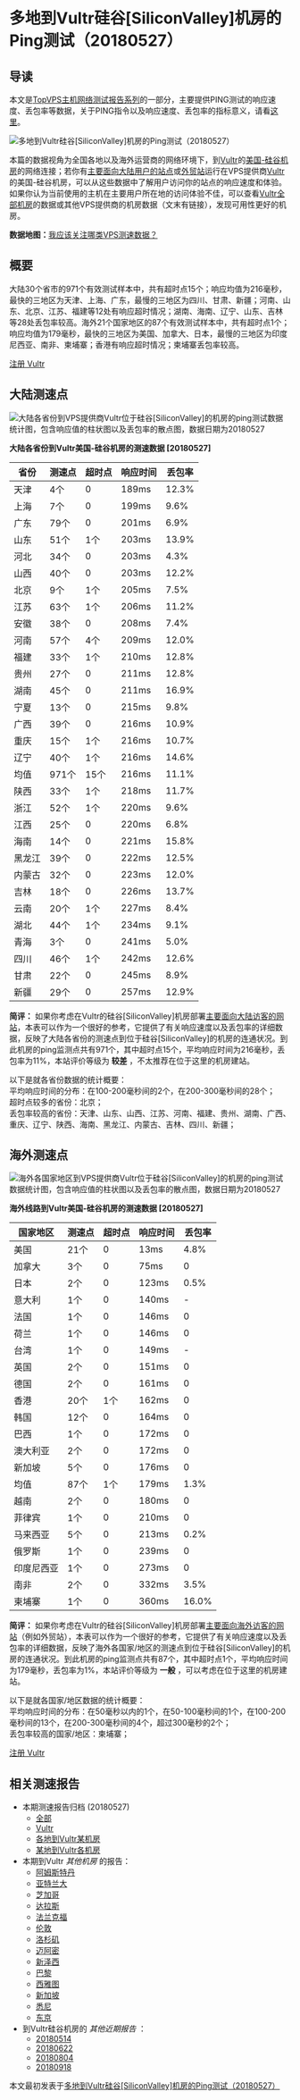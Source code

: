 #  多地到Vultr硅谷[SiliconValley]机房的Ping测试（20180527） 

## 导读

本文是[TopVPS主机网络测试报告系列](https://vps123.top/pingtest)的一部分，主要提供PING测试的响应速度、丢包率等数据，关于PING指令以及响应速度、丢包率的指标意义，请看[这里](https://vps123.top/what-is-ping.html)。

![多地到Vultr硅谷\[SiliconValley\]机房的Ping测试（20180527）](/images/thumbnails/to_vultr_SiliconValley.png)

本篇的数据视角为全国各地以及海外运营商的网络环境下，到[Vultr](https://vps123.top/go/vultr)的[美国-硅谷机房](https://vps123.top/vultr-facilities.html#siliconvalley)的网络连接；若你有[主要面向大陆用户的站点](https://vps123.top/website-for-mainland-users.html)或[外贸站](https://vps123.top/website-for-internation-trade.html)运行在VPS提供商[Vultr](https://vps123.top/go/vultr)的美国-硅谷机房，可以从这些数据中了解用户访问你的站点的响应速度和体验。如果你认为当前使用的主机在主要用户所在地的访问体验不佳，可以查看[Vultr全部机房](/vultr/isp/china/20180527-vultr-isp-china.md)的数据或其他VPS提供商的机房数据（文末有链接），发现可用性更好的机房。

**数据地图：**[我应该关注哪类VPS测速数据？](https://vps123.top/find-pingtest-data-you-need.html)

## 概要

大陆30个省市的971个有效测试样本中，共有超时点15个；响应均值为216毫秒，最快的三地区为天津、上海、广东，最慢的三地区为四川、甘肃、新疆；河南、山东、北京、江苏、福建等12处有响应超时情况；湖南、海南、辽宁、山东、吉林等28处丢包率较高。海外21个国家地区的87个有效测试样本中，共有超时点1个；响应均值为179毫秒，最快的三地区为美国、加拿大、日本，最慢的三地区为印度尼西亚、南非、柬埔寨；香港有响应超时情况；柬埔寨丢包率较高。

[注册 Vultr](https://vps123.top/go/vultr/_btn1)

## 大陆测速点

![大陆各省份到VPS提供商Vultr位于硅谷\[SiliconValley\]的机房的ping测试数据统计图，包含响应值的柱状图以及丢包率的散点图，数据日期为20180527](/images/pingtests/vultr_20180527/plot_idc_vultr_usa-siliconvalley_20180527_mainland.png)

**大陆各省份到Vultr美国-硅谷机房的测速数据 [20180527]**

省份 | 测速点 | 超时点 | 响应时间 | 丢包率  
---|---|---|---|---  
天津 | 4个 | 0 | 189ms | 12.3%  
上海 | 7个 | 0 | 199ms | 9.6%  
广东 | 79个 | 0 | 201ms | 6.9%  
山东 | 51个 | 1个 | 203ms | 13.9%  
河北 | 34个 | 0 | 203ms | 4.3%  
山西 | 40个 | 0 | 203ms | 12.2%  
北京 | 9个 | 1个 | 205ms | 7.5%  
江苏 | 63个 | 1个 | 206ms | 11.2%  
安徽 | 38个 | 0 | 208ms | 7.4%  
河南 | 57个 | 4个 | 209ms | 12.0%  
福建 | 33个 | 1个 | 210ms | 12.8%  
贵州 | 27个 | 0 | 211ms | 12.8%  
湖南 | 45个 | 0 | 211ms | 16.9%  
宁夏 | 13个 | 0 | 215ms | 9.8%  
广西 | 39个 | 0 | 216ms | 10.9%  
重庆 | 15个 | 1个 | 216ms | 10.7%  
辽宁 | 40个 | 1个 | 216ms | 14.6%  
均值 | 971个 | 15个 | 216ms | 11.1%  
陕西 | 33个 | 1个 | 218ms | 11.7%  
浙江 | 52个 | 1个 | 220ms | 9.6%  
江西 | 25个 | 0 | 220ms | 6.8%  
海南 | 14个 | 0 | 221ms | 15.8%  
黑龙江 | 39个 | 0 | 222ms | 12.5%  
内蒙古 | 32个 | 0 | 223ms | 12.0%  
吉林 | 18个 | 0 | 226ms | 13.7%  
云南 | 20个 | 1个 | 227ms | 8.4%  
湖北 | 44个 | 1个 | 234ms | 9.1%  
青海 | 3个 | 0 | 241ms | 5.0%  
四川 | 46个 | 1个 | 242ms | 12.6%  
甘肃 | 22个 | 0 | 245ms | 8.9%  
新疆 | 29个 | 0 | 257ms | 12.9%  
  
**简评：** 如果你考虑在Vultr的硅谷[SiliconValley]机房部署[主要面向大陆访客的网站](website-for-mainland-users.html)，本表可以作为一个很好的参考，它提供了有关响应速度以及丢包率的详细数据，反映了大陆各省份的测速点到位于硅谷[SiliconValley]的机房的连通状况。到此机房的ping监测点共有971个，其中超时点15个，平均响应时间为216毫秒，丢包率为11%，本站评价等级为 **较差** ，不太推荐在位于这里的机房建站。

以下是就各省份数据的统计概要：  
平均响应时间的分布：在100-200毫秒间的2个，在200-300毫秒间的28个；  
超时点较多的省份：北京；  
丢包率较高的省份：天津、山东、山西、江苏、河南、福建、贵州、湖南、广西、重庆、辽宁、陕西、海南、黑龙江、内蒙古、吉林、四川、新疆；

## 海外测速点

![海外各国家地区到VPS提供商Vultr位于硅谷\[SiliconValley\]的机房的ping测试数据统计图，包含响应值的柱状图以及丢包率的散点图，数据日期为20180527](/images/pingtests/vultr_20180527/plot_idc_vultr_usa-siliconvalley_20180527_overseas.png)

**海外线路到Vultr美国-硅谷机房的测速数据 [20180527]**

国家地区 | 测速点 | 超时点 | 响应时间 | 丢包率  
---|---|---|---|---  
美国 | 21个 | 0 | 13ms | 4.8%  
加拿大 | 3个 | 0 | 75ms | 0  
日本 | 2个 | 0 | 123ms | 0.5%  
意大利 | 1个 | 0 | 140ms | -  
法国 | 1个 | 0 | 146ms | 0  
荷兰 | 1个 | 0 | 146ms | 0  
台湾 | 1个 | 0 | 149ms | -  
英国 | 2个 | 0 | 151ms | 0  
德国 | 2个 | 0 | 161ms | 0  
香港 | 20个 | 1个 | 162ms | 0  
韩国 | 12个 | 0 | 164ms | 0  
巴西 | 1个 | 0 | 172ms | 0  
澳大利亚 | 2个 | 0 | 172ms | 0  
新加坡 | 5个 | 0 | 176ms | 0  
均值 | 87个 | 1个 | 179ms | 1.3%  
越南 | 2个 | 0 | 180ms | 0  
菲律宾 | 1个 | 0 | 210ms | 0  
马来西亚 | 5个 | 0 | 213ms | 0.2%  
俄罗斯 | 1个 | 0 | 239ms | 0  
印度尼西亚 | 1个 | 0 | 273ms | 0  
南非 | 2个 | 0 | 332ms | 3.5%  
柬埔寨 | 1个 | 0 | 360ms | 16.0%  
  
**简评：** 如果你考虑在Vultr的硅谷[SiliconValley]机房部署[主要面向海外访客的网站](https://vps123.top/website-for-internation-trade.html)（例如外贸站），本表可以作为一个很好的参考，它提供了有关响应速度以及丢包率的详细数据，反映了海外各国家/地区的测速点到位于硅谷[SiliconValley]的机房的连通状况。到此机房的ping监测点共有87个，其中超时点1个，平均响应时间为179毫秒，丢包率为1%，本站评价等级为 **一般** ，可以考虑在位于这里的机房建站。

以下是就各国家/地区数据的统计概要：  
平均响应时间的分布：在50毫秒以内的1个，在50-100毫秒间的1个，在100-200毫秒间的13个，在200-300毫秒间的4个，超过300毫秒的2个；  
丢包率较高的国家/地区：柬埔寨；

[注册 Vultr](https://vps123.top/go/vultr/_btn2)

## 相关测速报告

  * 本期测速报告归档 (20180527) 
    * [全部](https://vps123.top/pingtests/20180527 "本期各VPS提供商全部测速报告")
    * [Vultr](https://vps123.top/pingtests/idc-vultr/20180527 "本期Vultr的全部测速报告")
    * [各地到Vultr某机房](https://vps123.top/pingtests/idc-vultr/isp-global/20180527 "以Vultr某机房为关注对象的视角，横向比较大陆各省份、海外各国家地区")
    * [某地到Vultr各机房](https://vps123.top/pingtests/idc-vultr/facility-all/20180527 "以大陆某省份为关注对象的视角，横向比较Vultr各机房")
  * 本期到Vultr _其他机房_ 的报告： 
    * [阿姆斯特丹](/vultr/idc/amsterdam/20180527-vultr-idc-amsterdam.md "多地到Vultr阿姆斯特丹机房的Ping测试 20180527")
    * [亚特兰大](/vultr/idc/atlanta/20180527-vultr-idc-atlanta.md "多地到Vultr亚特兰大机房的Ping测试 20180527")
    * [芝加哥](/vultr/idc/chicago/20180527-vultr-idc-chicago.md "多地到Vultr芝加哥机房的Ping测试 20180527")
    * [达拉斯](/vultr/idc/dallas/20180527-vultr-idc-dallas.md "多地到Vultr达拉斯机房的Ping测试 20180527")
    * [法兰克福](/vultr/idc/frankfurt/20180527-vultr-idc-frankfurt.md "多地到Vultr法兰克福机房的Ping测试 20180527")
    * [伦敦](/vultr/idc/london/20180527-vultr-idc-london.md "多地到Vultr伦敦机房的Ping测试 20180527")
    * [洛杉矶](/vultr/idc/losangeles/20180527-vultr-idc-losangeles.md "多地到Vultr洛杉矶机房的Ping测试 20180527")
    * [迈阿密](/vultr/idc/miami/20180527-vultr-idc-miami.md "多地到Vultr迈阿密机房的Ping测试 20180527")
    * [新泽西](/vultr/idc/newjersey/20180527-vultr-idc-newjersey.md "多地到Vultr新泽西机房的Ping测试 20180527")
    * [巴黎](/vultr/idc/paris/20180527-vultr-idc-paris.md "多地到Vultr巴黎机房的Ping测试 20180527")
    * [西雅图](/vultr/idc/seattle/20180527-vultr-idc-seattle.md "多地到Vultr西雅图机房的Ping测试 20180527")
    * [新加坡](/vultr/idc/singapore/20180527-vultr-idc-singapore.md "多地到Vultr新加坡机房的Ping测试 20180527")
    * [悉尼](/vultr/idc/sydney/20180527-vultr-idc-sydney.md "多地到Vultr悉尼机房的Ping测试 20180527")
    * [东京](/vultr/idc/tokyo/20180527-vultr-idc-tokyo.md "多地到Vultr东京机房的Ping测试 20180527")
  * 到Vultr硅谷机房的 _其他近期报告_ ： 
    * [20180514](/vultr/idc/siliconvalley/20180514-vultr-idc-siliconvalley.md "多地到Vultr硅谷机房的Ping测试 20180514")
    * [20180622](/vultr/idc/siliconvalley/20180622-vultr-idc-siliconvalley.md "多地到Vultr硅谷机房的Ping测试 20180622")
    * [20180804](/vultr/idc/siliconvalley/20180804-vultr-idc-siliconvalley.md "多地到Vultr硅谷机房的Ping测试 20180804")
    * [20180918](/vultr/idc/siliconvalley/20180918-vultr-idc-siliconvalley.md "多地到Vultr硅谷机房的Ping测试 20180918")



本文最初发表于[多地到Vultr硅谷[SiliconValley]机房的Ping测试（20180527）](https://vps123.top/pingtest/20180527-vultr-idc-siliconvalley.html)
